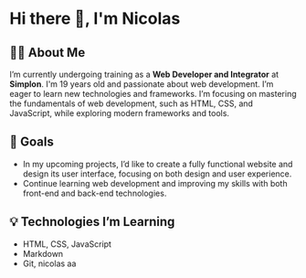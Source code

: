 # Hi there 👋, I'm Nicolas

## 👨‍💻 About Me
I’m currently undergoing training as a **Web Developer and Integrator** at **Simplon**. I'm 19 years old and passionate about web development. I’m eager to learn new technologies and frameworks. I’m focusing on mastering the fundamentals of web development, such as HTML, CSS, and JavaScript, while exploring modern frameworks and tools.

## 🚀 Goals
- In my upcoming projects, I’d like to create a fully functional website and design its user interface, focusing on both design and user experience.
- Continue learning web development and improving my skills with both front-end and back-end technologies.

## 💡 Technologies I’m Learning
- HTML, CSS, JavaScript
- Markdown
- Git, nicolas aa